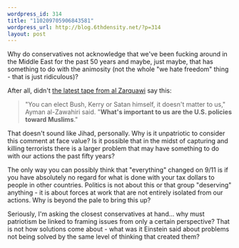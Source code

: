 ```yaml
--- 
wordpress_id: 314
title: "110209705906843581"
wordpress_url: http://blog.6thdensity.net/?p=314
layout: post
---
```

Why do conservatives not acknowledge that we've been fucking around in the Middle East for the past 50 years and maybe, just maybe, that has something to do with the animosity (not the whole "we hate freedom" thing - that is just ridiculous)?

After all, didn't <a href="">the latest tape from al Zarquawi</a> say this:<blockquote>"You can elect Bush, Kerry or Satan himself, it doesn't matter to us," Ayman al-Zawahiri said. "<b>What's important to us are the U.S. policies toward Muslims</b>."</blockquote>That doesn't sound like Jihad, personally. Why is it unpatriotic to consider this comment at face value? Is it possible that in the midst of capturing and killing terrorists there is a larger problem that may have something to do with our actions the past fifty years?

The only way you can possibly think that "everything" changed on 9/11 is if you have absolutely no regard for what is done with your tax dollars to people in other countries. Politics is not about this or that group "deserving" anything - it is about forces at work that are not entirely isolated from our actions. Why is beyond the pale to bring this up?

Seriously, I'm asking the closest conservatives at hand... why must patriotism be linked to framing issues from only a certain perspective?  That is not how solutions come about - what was it Einstein said about problems not being solved by the same level of thinking that created them?
